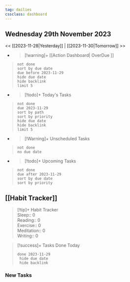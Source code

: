 ```yaml
---
tag: dailies
cssclass: dashboard
---
```

## Wednesday 29th November 2023

<< [[2023-11-28|Yesterday]] | [[2023-11-30|Tomorrow]] >>

- > [!warning]+ [[Action Dashboard| OverDue ]]
> ```tasks
> not done
> sort by due date
> due before 2023-11-29
> hide due date
> hide backlink
> limit 5
> ```

- > [!todo]+ Today's Tasks
> ```tasks
> not done
> due 2023-11-29
> sort by path
> sort by priority
> hide due date
> hide backlink
> limit 5
> ```

- > [!Warning]+ Unscheduled Tasks  
 > ```tasks  
 > not done  
 > no due date

- > [!todo]+ Upcoming Tasks
> ```tasks  
> not done  
> due after 2023-11-29  
> sort by due date
> sort by priority  

## [[Habit Tracker]]
> [!tip]+ Habit Tracker  
> Sleep:: 0  
> Reading:: 0  
> Exercise:: 0  
> Meditation:: 0  
> Writing:: 0


> [!success]+ Tasks Done Today
> ```tasks 
> done 2023-11-29
>  hide due date
>  hide backlink
### New Tasks

